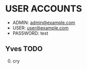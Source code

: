 # USER ACCOUNTS

* ADMIN: admin@example.com
* USER: user@example.com
* PASSWORD: test


## Yves TODO

0. cry
